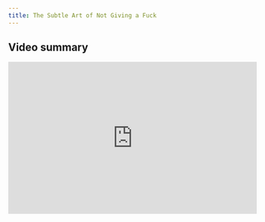 ```yaml
---
title: The Subtle Art of Not Giving a Fuck
---
```


## Video summary

<div class="videoWrapper">
<iframe src="https://www.youtube.com/embed/lz8sUiXAnbs" title="The Subtle Art of Not Giving a F*ck - Summarized by the Author" frameborder="0" allow="accelerometer; autoplay; clipboard-write; encrypted-media; gyroscope; picture-in-picture; web-share" allowfullscreen></iframe>
</div>

<style>
  .videoWrapper {
  position: relative;
  padding-bottom: 56.25%;
  /* 16:9 */
  padding-top: 25px;
  height: 0;
}

.videoWrapper iframe {
  position: absolute;
  top: 0;
  left: 0;
  width: 100%;
  height: 100%;
}
</style>
